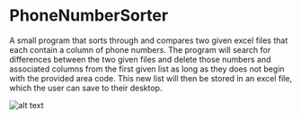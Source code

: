 # PhoneNumberSorter
A small program that sorts through and compares two given excel files that each contain a column of phone numbers.
The program will search for differences between the two given files and delete those numbers and associated columns 
from the first given list as long as they does not begin with the provided area code. This new list will then be stored 
in an excel file, which the user can save to their desktop.

![alt text](http://drive.google.com/uc?export=view&id=1IeOWXmbaixOxFqGAYCkxKLs9QAE7MawZ)
